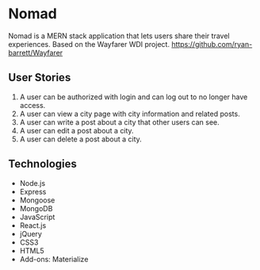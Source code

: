 # Nomad
Nomad is a MERN stack application that lets users share their travel experiences. Based on the Wayfarer WDI project. https://github.com/ryan-barrett/Wayfarer


## User Stories
1. A user can be authorized with login and can log out to no longer have access.
2. A user can view a city page with city information and related posts.
3. A user can write a post about a city that other users can see.
4. A user can edit a post about a city.
5. A user can delete a post about a city.

## Technologies
- Node.js
- Express
- Mongoose
- MongoDB
- JavaScript
- React.js
- jQuery
- CSS3
- HTML5
- Add-ons: Materialize
